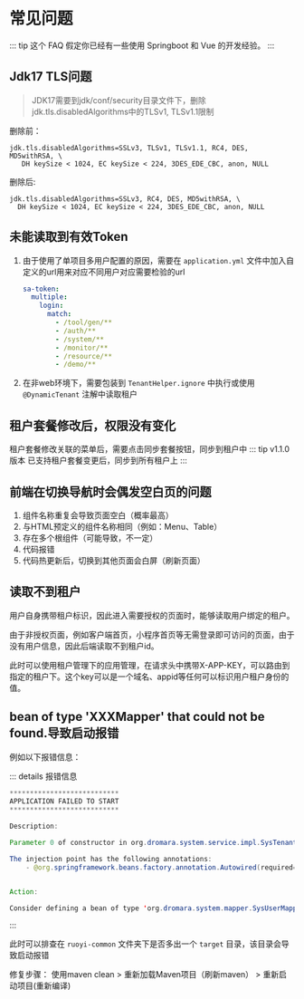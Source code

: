 # 常见问题

::: tip
这个 FAQ 假定你已经有一些使用 Springboot 和 Vue 的开发经验。
:::

## Jdk17 TLS问题

> JDK17需要到jdk/conf/security目录文件下，删除jdk.tls.disabledAlgorithms中的TLSv1, TLSv1.1限制

删除前：
```text
jdk.tls.disabledAlgorithms=SSLv3, TLSv1, TLSv1.1, RC4, DES, MD5withRSA, \
   DH keySize < 1024, EC keySize < 224, 3DES_EDE_CBC, anon, NULL
```
删除后:
```text
jdk.tls.disabledAlgorithms=SSLv3, RC4, DES, MD5withRSA, \
  DH keySize < 1024, EC keySize < 224, 3DES_EDE_CBC, anon, NULL
```

## 未能读取到有效Token

1. 由于使用了单项目多用户配置的原因，需要在 `application.yml` 文件中加入自定义的url用来对应不同用户对应需要检验的url
    ```yaml
    sa-token:
      multiple:
        login:
          match:
            - /tool/gen/**
            - /auth/**
            - /system/**
            - /monitor/**
            - /resource/**
            - /demo/**
    ```
2. 在非web环境下，需要包装到 `TenantHelper.ignore` 中执行或使用 `@DynamicTenant` 注解中读取租户

## 租户套餐修改后，权限没有变化

租户套餐修改关联的菜单后，需要点击同步套餐按钮，同步到租户中
::: tip
v1.1.0版本 已支持租户套餐变更后，同步到所有租户上
:::

## 前端在切换导航时会偶发空白页的问题

1. 组件名称重复会导致页面空白（概率最高）
2. 与HTML预定义的组件名称相同（例如：Menu、Table）
3. 存在多个根组件（可能导致，不一定）
4. 代码报错
5. 代码热更新后，切换到其他页面会白屏（刷新页面）

## 读取不到租户

用户自身携带租户标识，因此进入需要授权的页面时，能够读取用户绑定的租户。

由于非授权页面，例如客户端首页，小程序首页等无需登录即可访问的页面，由于没有用户信息，因此后端读取不到租户id。

此时可以使用租户管理下的应用管理，在请求头中携带X-APP-KEY，可以路由到指定的租户下。这个key可以是一个域名、appid等任何可以标识用户租户身份的值。

## bean of type 'XXXMapper' that could not be found.导致启动报错 

例如以下报错信息：

::: details 报错信息
```java
***************************
APPLICATION FAILED TO START
***************************

Description:

Parameter 0 of constructor in org.dromara.system.service.impl.SysTenantServiceImpl required a bean of type 'org.dromara.system.mapper.SysUserMapper' that could not be found.

The injection point has the following annotations:
	- @org.springframework.beans.factory.annotation.Autowired(required=true)


Action:

Consider defining a bean of type 'org.dromara.system.mapper.SysUserMapper' in your configuration.
```
:::

此时可以排查在 `ruoyi-common` 文件夹下是否多出一个 `target` 目录，该目录会导致启动报错

修复步骤： 使用maven clean > 重新加载Maven项目（刷新maven） > 重新启动项目(重新编译)
